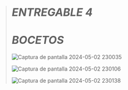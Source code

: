 > # *ENTREGABLE 4*
>
> # ***BOCETOS***
>
> ![Captura de pantalla 2024-05-02 230035](https://github.com/Sebastian211104/FUNDAMENTOS-DE-BIODISE-O-GRUPO-5/assets/164528827/a8ad4abb-3991-4cca-96eb-6bce43fd2c47)
>
> ![Captura de pantalla 2024-05-02 230106](https://github.com/Sebastian211104/FUNDAMENTOS-DE-BIODISE-O-GRUPO-5/assets/164528827/c81e4c04-a118-4b50-a01b-889743390715)
>
> ![Captura de pantalla 2024-05-02 230138](https://github.com/Sebastian211104/FUNDAMENTOS-DE-BIODISE-O-GRUPO-5/assets/164528827/263dffa1-d1dc-4789-b9ed-0aa88b1e974b)
>
> 


